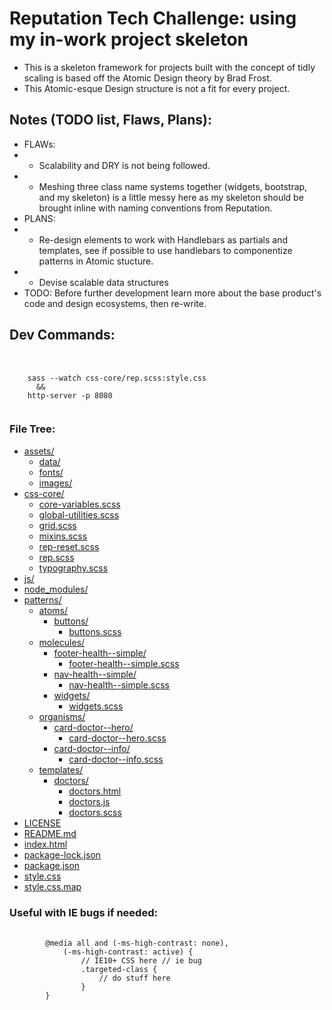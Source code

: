 # Reputation Tech Challenge: using my in-work project skeleton

- This is a skeleton framework for projects built with the concept of tidly scaling is based off the Atomic Design theory by Brad Frost.
- This Atomic-esque Design structure is not a fit for every project.

## Notes (TODO list, Flaws, Plans):

- FLAWs:
- - Scalability and DRY is not being followed.
- - Meshing three class name systems together (widgets, bootstrap, and my skeleton) is a little messy here as my skeleton should be brought inline with naming conventions from Reputation.
- PLANS:
- - Re-design elements to work with Handlebars as partials and templates, see if possible to use handlebars to componentize patterns in Atomic stucture.
- - Devise scalable data structures
- TODO: Before further development learn more about the base product's code and design ecosystems, then re-write.

## Dev Commands:

<pre> 
  <code>
    sass --watch css-core/rep.scss:style.css
      &&
    http-server -p 8080
  </code>
</pre>

### File Tree:

- [assets/](./Babcock---Reputation-Web-Developer---Technical-Test/assets)
  - [data/](./Babcock---Reputation-Web-Developer---Technical-Test/assets/data)
  - [fonts/](./Babcock---Reputation-Web-Developer---Technical-Test/assets/fonts)
  - [images/](./Babcock---Reputation-Web-Developer---Technical-Test/assets/images)
- [css-core/](./Babcock---Reputation-Web-Developer---Technical-Test/css-core)
  - [core-variables.scss](./Babcock---Reputation-Web-Developer---Technical-Test/css-core/core-variables.scss)
  - [global-utilities.scss](./Babcock---Reputation-Web-Developer---Technical-Test/css-core/global-utilities.scss)
  - [grid.scss](./Babcock---Reputation-Web-Developer---Technical-Test/css-core/grid.scss)
  - [mixins.scss](./Babcock---Reputation-Web-Developer---Technical-Test/css-core/mixins.scss)
  - [rep-reset.scss](./Babcock---Reputation-Web-Developer---Technical-Test/css-core/rep-reset.scss)
  - [rep.scss](./Babcock---Reputation-Web-Developer---Technical-Test/css-core/rep.scss)
  - [typography.scss](./Babcock---Reputation-Web-Developer---Technical-Test/css-core/typography.scss)
- [js/](./Babcock---Reputation-Web-Developer---Technical-Test/js)
- [node_modules/](./Babcock---Reputation-Web-Developer---Technical-Test/node_modules)
- [patterns/](./Babcock---Reputation-Web-Developer---Technical-Test/patterns)
  - [atoms/](./Babcock---Reputation-Web-Developer---Technical-Test/patterns/atoms)
    - [buttons/](./Babcock---Reputation-Web-Developer---Technical-Test/patterns/atoms/buttons)
      - [buttons.scss](./Babcock---Reputation-Web-Developer---Technical-Test/patterns/atoms/buttons/buttons.scss)
  - [molecules/](./Babcock---Reputation-Web-Developer---Technical-Test/patterns/molecules)
    - [footer-health--simple/](./Babcock---Reputation-Web-Developer---Technical-Test/patterns/molecules/footer-health--simple)
      - [footer-health--simple.scss](./Babcock---Reputation-Web-Developer---Technical-Test/patterns/molecules/footer-health--simple/footer-health--simple.scss)
    - [nav-health--simple/](./Babcock---Reputation-Web-Developer---Technical-Test/patterns/molecules/nav-health--simple)
      - [nav-health--simple.scss](./Babcock---Reputation-Web-Developer---Technical-Test/patterns/molecules/nav-health--simple/nav-health--simple.scss)
    - [widgets/](./Babcock---Reputation-Web-Developer---Technical-Test/patterns/molecules/widgets)
      - [widgets.scss](./Babcock---Reputation-Web-Developer---Technical-Test/patterns/molecules/widgets/widgets.scss)
  - [organisms/](./Babcock---Reputation-Web-Developer---Technical-Test/patterns/organisms)
    - [card-doctor--hero/](./Babcock---Reputation-Web-Developer---Technical-Test/patterns/organisms/card-doctor--hero)
      - [card-doctor--hero.scss](./Babcock---Reputation-Web-Developer---Technical-Test/patterns/organisms/card-doctor--hero/card-doctor--hero.scss)
    - [card-doctor--info/](./Babcock---Reputation-Web-Developer---Technical-Test/patterns/organisms/card-doctor--info)
      - [card-doctor--info.scss](./Babcock---Reputation-Web-Developer---Technical-Test/patterns/organisms/card-doctor--info/card-doctor--info.scss)
  - [templates/](./Babcock---Reputation-Web-Developer---Technical-Test/patterns/templates)
    - [doctors/](./Babcock---Reputation-Web-Developer---Technical-Test/patterns/templates/doctors)
      - [doctors.html](./Babcock---Reputation-Web-Developer---Technical-Test/patterns/templates/doctors/doctors.html)
      - [doctors.js](./Babcock---Reputation-Web-Developer---Technical-Test/patterns/templates/doctors/doctors.js)
      - [doctors.scss](./Babcock---Reputation-Web-Developer---Technical-Test/patterns/templates/doctors/doctors.scss)
- [LICENSE](./Babcock---Reputation-Web-Developer---Technical-Test/LICENSE)
- [README.md](./Babcock---Reputation-Web-Developer---Technical-Test/README.md)
- [index.html](./Babcock---Reputation-Web-Developer---Technical-Test/index.html)
- [package-lock.json](./Babcock---Reputation-Web-Developer---Technical-Test/package-lock.json)
- [package.json](./Babcock---Reputation-Web-Developer---Technical-Test/package.json)
- [style.css](./Babcock---Reputation-Web-Developer---Technical-Test/style.css)
- [style.css.map](./Babcock---Reputation-Web-Developer---Technical-Test/style.css.map)

### Useful with IE bugs if needed:

<pre>
    <code>
        @media all and (-ms-high-contrast: none),
            (-ms-high-contrast: active) {
                // IE10+ CSS here // ie bug
                .targeted-class {
                    // do stuff here 
                }            
        }
    </code>
</pre>
